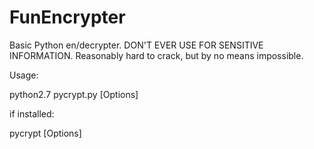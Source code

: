 # FunEncrypter
Basic Python en/decrypter. DON'T EVER USE FOR SENSITIVE INFORMATION.
Reasonably hard to crack, but by no means impossible.

Usage:
 
python2.7 pycrypt.py [Options]

if installed:

pycrypt [Options]
